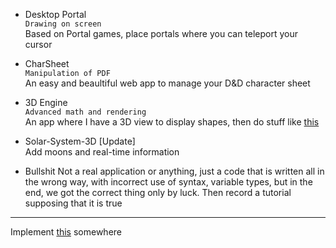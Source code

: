 - Desktop Portal  
  `Drawing on screen`    
  Based on Portal games, place portals where you can teleport your cursor  

- CharSheet  
  `Manipulation of PDF`  
  An easy and beaultiful web app to manage your D&D character sheet  

- 3D Engine  
  `Advanced math and rendering`  
  An app where I have a 3D view to display shapes, then do stuff like [this](https://youtu.be/r_It_X7v-1E?si=Dh6qQodImyDfyQef)  

- Solar-System-3D [Update]  
  Add moons and real-time information  

- Bullshit
  Not a real application or anything, just a code that is written all in the wrong way, with incorrect use of syntax, variable types, but in the end, we got the correct thing only by luck. Then record a tutorial supposing that it is true

---

Implement [this](https://clustrmaps.com/) somewhere